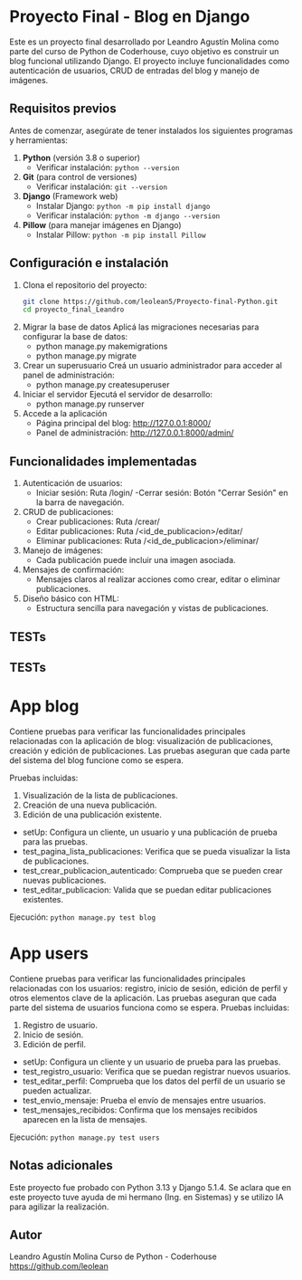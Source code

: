 # Proyecto Final - Blog en Django

Este es un proyecto final desarrollado por Leandro Agustín Molina como parte del curso de Python de Coderhouse, cuyo objetivo es construir un blog funcional utilizando Django. El proyecto incluye funcionalidades como autenticación de usuarios, CRUD de entradas del blog y manejo de imágenes.

## Requisitos previos

Antes de comenzar, asegúrate de tener instalados los siguientes programas y herramientas:

1. **Python** (versión 3.8 o superior)
   - Verificar instalación: `python --version`
2. **Git** (para control de versiones)
   - Verificar instalación: `git --version`
3. **Django** (Framework web)
   - Instalar Django: `python -m pip install django`
   - Verificar instalación: `python -m django --version`
4. **Pillow** (para manejar imágenes en Django)
   - Instalar Pillow: `python -m pip install Pillow`

## Configuración e instalación

1. Clona el repositorio del proyecto:
   ```bash
   git clone https://github.com/leolean5/Proyecto-final-Python.git
   cd proyecto_final_Leandro
2. Migrar la base de datos Aplicá las migraciones necesarias para configurar la base de datos:
    - python manage.py makemigrations
    - python manage.py migrate
3. Crear un superusuario Creá un usuario administrador para acceder al panel de administración:
    - python manage.py createsuperuser
4. Iniciar el servidor Ejecutá el servidor de desarrollo:
    - python manage.py runserver
5. Accede a la aplicación
    - Página principal del blog: http://127.0.0.1:8000/
    - Panel de administración: http://127.0.0.1:8000/admin/

## Funcionalidades implementadas
1. Autenticación de usuarios:
   - Iniciar sesión: Ruta /login/
   -Cerrar sesión: Botón "Cerrar Sesión" en la barra de navegación.
2. CRUD de publicaciones:
   - Crear publicaciones: Ruta /crear/
   - Editar publicaciones: Ruta /<id_de_publicacion>/editar/
   - Eliminar publicaciones: Ruta /<id_de_publicacion>/eliminar/
3. Manejo de imágenes:
   - Cada publicación puede incluir una imagen asociada.
4. Mensajes de confirmación:
   - Mensajes claros al realizar acciones como crear, editar o eliminar publicaciones.
5. Diseño básico con HTML:
   - Estructura sencilla para navegación y vistas de publicaciones.

## TESTs
## TESTs
# App blog

Contiene pruebas para verificar las funcionalidades principales
relacionadas con la aplicación de blog: visualización de publicaciones, 
creación y edición de publicaciones. Las pruebas aseguran que cada 
parte del sistema del blog funcione como se espera.

Pruebas incluidas:
1. Visualización de la lista de publicaciones.
2. Creación de una nueva publicación.
3. Edición de una publicación existente.

- setUp: Configura un cliente, un usuario y una publicación de prueba para las pruebas.
- test_pagina_lista_publicaciones: Verifica que se pueda visualizar la lista de publicaciones.
- test_crear_publicacion_autenticado: Comprueba que se pueden crear nuevas publicaciones.
- test_editar_publicacion: Valida que se puedan editar publicaciones existentes.

Ejecución: `python manage.py test blog`

# App users
Contiene pruebas para verificar las funcionalidades principales
relacionadas con los usuarios: registro, inicio de sesión, edición de perfil
y otros elementos clave de la aplicación. Las pruebas aseguran que cada parte
del sistema de usuarios funciona como se espera.
Pruebas incluidas:
1. Registro de usuario.
2. Inicio de sesión.
3. Edición de perfil.
- setUp: Configura un cliente y un usuario de prueba para las pruebas.
- test_registro_usuario: Verifica que se puedan registrar nuevos usuarios.
- test_editar_perfil: Comprueba que los datos del perfil de un usuario se pueden actualizar.
- test_envio_mensaje: Prueba el envío de mensajes entre usuarios.
- test_mensajes_recibidos: Confirma que los mensajes recibidos aparecen en la lista de mensajes.

Ejecución: `python manage.py test users`


## Notas adicionales
Este proyecto fue probado con Python 3.13 y Django 5.1.4.
Se aclara que en este proyecto tuve ayuda de mi hermano (Ing. en Sistemas) y se utilizo IA para agilizar la realización.

## Autor
Leandro Agustín Molina
Curso de Python - Coderhouse
https://github.com/leolean


